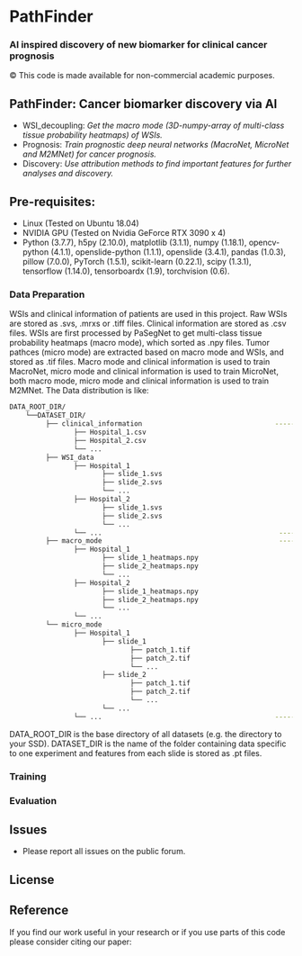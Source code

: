# PathFinder
### AI inspired discovery of new biomarker for clinical cancer prognosis
© This code is made available for non-commercial academic purposes. 


## PathFinder: Cancer biomarker discovery via AI
* WSI_decoupling: *Get the macro mode (3D-numpy-array of multi-class tissue probability heatmaps) of WSIs.*
* Prognosis: *Train prognostic deep neural networks (MacroNet, MicroNet and M2MNet) for cancer prognosis.*
* Discovery: *Use attribution methods to find important features for further analyses and discovery.*

## Pre-requisites:
* Linux (Tested on Ubuntu 18.04)
* NVIDIA GPU (Tested on Nvidia GeForce RTX 3090 x 4)
* Python (3.7.7), h5py (2.10.0), matplotlib (3.1.1), numpy (1.18.1), opencv-python (4.1.1), openslide-python (1.1.1), openslide (3.4.1), pandas (1.0.3), pillow (7.0.0), PyTorch (1.5.1), scikit-learn (0.22.1), scipy (1.3.1), tensorflow (1.14.0), tensorboardx (1.9), torchvision (0.6).

### Data Preparation
WSIs and clinical information of patients are used in this project. Raw WSIs are stored as .svs, .mrxs or .tiff files. Clinical information are stored as .csv files. WSIs are first processed by PaSegNet to get multi-class tissue probability heatmaps (macro mode), which sorted as .npy files. Tumor pathces (micro mode) are extracted based on macro mode and WSIs, and stored as .tif files. Macro mode and clinical information is used to train MacroNet, micro mode and clinical information is used to train MicroNet, both macro mode, micro mode and clinical information is used to train M2MNet. The Data distribution is like:
```bash
DATA_ROOT_DIR/
    └──DATASET_DIR/
         ├── clinical_information                                 -------------
                ├── Hospital_1.csv                                            |
                ├── Hospital_2.csv                                            |
                └── ...                                                       |
         ├── WSI_data                                                         |
                ├── Hospital_1                                                |
                       ├── slide_1.svs                                        |
                       ├── slide_2.svs                                   Source Data
                       └── ...                                                |
                ├── Hospital_2                                                |
                       ├── slide_1.svs                                        |
                       ├── slide_2.svs                                        |
                       └── ...                                                |
                └── ...                                            ------------
         ├── macro_mode                                            ------------
                ├── Hospital_1                                                |
                       ├── slide_1_heatmaps.npy                               |
                       ├── slide_2_heatmaps.npy                               |
                       └── ...                                                |
                ├── Hospital_2
                       ├── slide_1_heatmaps.npy
                       ├── slide_2_heatmaps.npy
                       └── ...
                └── ...
         └── micro_mode
                ├── Hospital_1
                       ├── slide_1
                              ├── patch_1.tif
                              ├── patch_2.tif
                              └── ...
                       ├── slide_2
                              ├── patch_1.tif
                              ├── patch_2.tif
                              └── ...
                       └── ...
                └── ...                                           ------------             
```
DATA_ROOT_DIR is the base directory of all datasets (e.g. the directory to your SSD). DATASET_DIR is the name of the folder containing data specific to one experiment and features from each slide is stored as .pt files.



### Training


### Evaluation 


## Issues
- Please report all issues on the public forum.

## License


## Reference
If you find our work useful in your research or if you use parts of this code please consider citing our paper:
